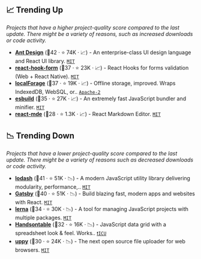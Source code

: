 ## 📈 Trending Up

_Projects that have a higher project-quality score compared to the last update. There might be a variety of reasons, such as increased downloads or code activity._

- <b><a href="https://github.com/ant-design/ant-design">Ant Design</a></b> (🥇42 ·  ⭐ 74K · 📈) - An enterprise-class UI design language and React UI library. <code><a href="http://bit.ly/34MBwT8">MIT</a></code> <code><img src="https://gw.alipayobjects.com/zos/rmsportal/KDpgvguMpGfqaHPjicRK.svg" style="display:inline;" width="13" height="13"></code>
- <b><a href="https://github.com/react-hook-form/react-hook-form">react-hook-form</a></b> (🥇37 ·  ⭐ 23K · 📈) - React Hooks for forms validation (Web + React Native). <code><a href="http://bit.ly/34MBwT8">MIT</a></code>
- <b><a href="https://github.com/localForage/localForage">localForage</a></b> (🥇37 ·  ⭐ 19K · 📈) - Offline storage, improved. Wraps IndexedDB, WebSQL, or.. <code><a href="http://bit.ly/3nYMfla">Apache-2</a></code>
- <b><a href="https://github.com/evanw/esbuild">esbuild</a></b> (🥈35 ·  ⭐ 27K · 📈) - An extremely fast JavaScript bundler and minifier. <code><a href="http://bit.ly/34MBwT8">MIT</a></code>
- <b><a href="https://github.com/andrerpena/react-mde">react-mde</a></b> (🥈28 ·  ⭐ 1.3K · 📈) - React Markdown Editor. <code><a href="http://bit.ly/34MBwT8">MIT</a></code>

## 📉 Trending Down

_Projects that have a lower project-quality score compared to the last update. There might be a variety of reasons such as decreased downloads or code activity._

- <b><a href="https://github.com/lodash/lodash">lodash</a></b> (🥇41 ·  ⭐ 51K · 📉) - A modern JavaScript utility library delivering modularity, performance,.. <code><a href="http://bit.ly/34MBwT8">MIT</a></code>
- <b><a href="https://github.com/gatsbyjs/gatsby">Gatsby</a></b> (🥇40 ·  ⭐ 51K · 📉) - Build blazing fast, modern apps and websites with React. <code><a href="http://bit.ly/34MBwT8">MIT</a></code>
- <b><a href="https://github.com/lerna/lerna">lerna</a></b> (🥈34 ·  ⭐ 30K · 📉) - A tool for managing JavaScript projects with multiple packages. <code><a href="http://bit.ly/34MBwT8">MIT</a></code>
- <b><a href="https://github.com/handsontable/handsontable">Handsontable</a></b> (🥈32 ·  ⭐ 16K · 📉) - JavaScript data grid with a spreadsheet look & feel. Works.. <code><a href="https://tldrlegal.com/search?q=ICU">❗️ICU</a></code>
- <b><a href="https://github.com/transloadit/uppy">uppy</a></b> (🥈30 ·  ⭐ 24K · 📉) - The next open source file uploader for web browsers. <code><a href="http://bit.ly/34MBwT8">MIT</a></code>

